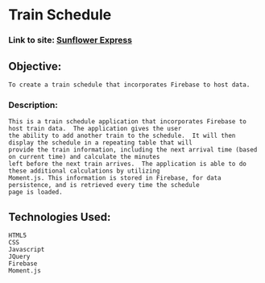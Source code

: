 # Train Schedule
### Link to site: [Sunflower Express](https://jenharden.github.io/Train-Schedule/)

## Objective:
```
To create a train schedule that incorporates Firebase to host data.
```
### Description:
```
This is a train schedule application that incorporates Firebase to host train data.  The application gives the user 
the ability to add another train to the schedule.  It will then display the schedule in a repeating table that will 
provide the train information, including the next arrival time (based on current time) and calculate the minutes 
left before the next train arrives.  The application is able to do these additional calculations by utilizing 
Moment.js. This information is stored in Firebase, for data persistence, and is retrieved every time the schedule 
page is loaded.
```
## Technologies Used:
```
HTML5
CSS
Javascript
JQuery
Firebase
Moment.js
```